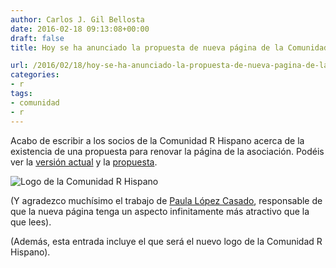 ```yaml
---
author: Carlos J. Gil Bellosta
date: 2016-02-18 09:13:08+00:00
draft: false
title: Hoy se ha anunciado la propuesta de nueva página de la Comunidad R Hispano

url: /2016/02/18/hoy-se-ha-anunciado-la-propuesta-de-nueva-pagina-de-la-comunidad-r-hispano/
categories:
- r
tags:
- comunidad
- r
---
```


Acabo de escribir a los socios de la Comunidad R Hispano acerca de la existencia de una propuesta para renovar la página de la asociación. Podéis ver la [versión actual](http://r-es.org/) y la [propuesta](http://r-es.org/desarrollo).

![Logo de la Comunidad R Hispano](http://r-es.org/wp-content/uploads/2016/01/RHispano-e1454246769467.png)


(Y agradezco muchísimo el trabajo de [Paula López Casado](https://twitter.com/paulalc76), responsable de que la nueva página tenga un aspecto infinitamente más atractivo que la que lees).

(Además, esta entrada incluye el que será el nuevo logo de la Comunidad R Hispano).
